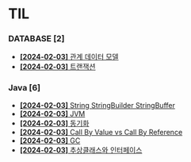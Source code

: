 # TIL
 
### DATABASE [2]
- [**[2024-02-03]**  관계 데이터 모델](https://github.com/A-lass/TIL/blob/main/DATABASE/관계_데이터_모델.md)
- [**[2024-02-03]**  트랜잭션](https://github.com/A-lass/TIL/blob/main/DATABASE/트랜잭션.md)
### Java [6]
- [**[2024-02-03]**  String StringBuilder StringBuffer](https://github.com/A-lass/TIL/blob/main/Java/String_StringBuilder_StringBuffer.md)
- [**[2024-02-03]**  JVM](https://github.com/A-lass/TIL/blob/main/Java/JVM.md)
- [**[2024-02-03]**  동기화](https://github.com/A-lass/TIL/blob/main/Java/동기화.md)
- [**[2024-02-03]**  Call By Value vs Call By Reference](https://github.com/A-lass/TIL/blob/main/Java/Call_By_Value_vs_Call_By_Reference.md)
- [**[2024-02-03]**  GC](https://github.com/A-lass/TIL/blob/main/Java/GC.md)
- [**[2024-02-03]**  추상클래스와 인터페이스](https://github.com/A-lass/TIL/blob/main/Java/추상클래스와_인터페이스.md)
